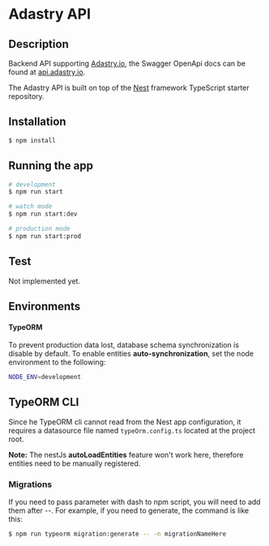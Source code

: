 # Adastry API

## Description

Backend API supporting [Adastry.io](https://adastry.io), 
the Swagger OpenApi docs can be found at [api.adastry.io](https://api.adastry.io/).

The Adastry API is built on top of the [Nest](https://github.com/nestjs/nest)
framework TypeScript starter repository.

## Installation

```bash
$ npm install
```

## Running the app

```bash
# development
$ npm run start

# watch mode
$ npm run start:dev

# production mode
$ npm run start:prod
```

## Test

Not implemented yet.

## Environments

#### TypeORM

To prevent production data lost, database schema synchronization is disable 
by default. To enable entities **auto-synchronization**, set the node environment to the following:

```bash
NODE_ENV=development
```

## TypeORM CLI

Since he TypeORM cli cannot read from the Nest app configuration, it requires a datasource file named `typeOrm.config.ts` located at the project root.

**Note:** The nestJs **autoLoadEntities** feature won't work here, therefore entities need to be manually registered. 

### Migrations

If you need to pass parameter with dash to npm script, you will need to add them after --. For example, if you need to generate, the command is like this:

```bash
$ npm run typeorm migration:generate -- -n migrationNameHere
```
